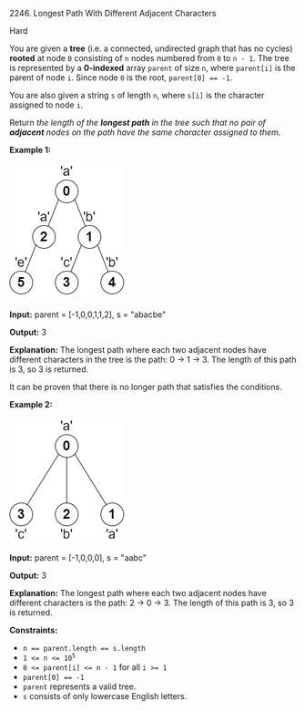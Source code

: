 2246\. Longest Path With Different Adjacent Characters

Hard

You are given a **tree** (i.e. a connected, undirected graph that has no cycles) **rooted** at node `0` consisting of `n` nodes numbered from `0` to `n - 1`. The tree is represented by a **0-indexed** array `parent` of size `n`, where `parent[i]` is the parent of node `i`. Since node `0` is the root, `parent[0] == -1`.

You are also given a string `s` of length `n`, where `s[i]` is the character assigned to node `i`.

Return _the length of the **longest path** in the tree such that no pair of **adjacent** nodes on the path have the same character assigned to them._

**Example 1:**

![](testingdrawio.png)

**Input:** parent = [-1,0,0,1,1,2], s = "abacbe"

**Output:** 3

**Explanation:** The longest path where each two adjacent nodes have different characters in the tree is the path: 0 -> 1 -> 3. The length of this path is 3, so 3 is returned.

It can be proven that there is no longer path that satisfies the conditions. 

**Example 2:**

![](graph2drawio.png)

**Input:** parent = [-1,0,0,0], s = "aabc"

**Output:** 3

**Explanation:** The longest path where each two adjacent nodes have different characters is the path: 2 -> 0 -> 3. The length of this path is 3, so 3 is returned. 

**Constraints:**

*   `n == parent.length == s.length`
*   <code>1 <= n <= 10<sup>5</sup></code>
*   `0 <= parent[i] <= n - 1` for all `i >= 1`
*   `parent[0] == -1`
*   `parent` represents a valid tree.
*   `s` consists of only lowercase English letters.